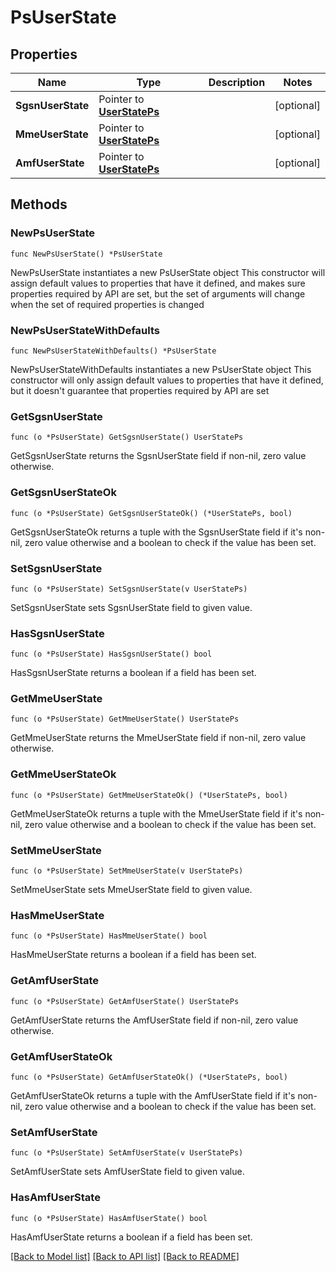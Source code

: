 # PsUserState

## Properties

Name | Type | Description | Notes
------------ | ------------- | ------------- | -------------
**SgsnUserState** | Pointer to [**UserStatePs**](UserStatePs.md) |  | [optional] 
**MmeUserState** | Pointer to [**UserStatePs**](UserStatePs.md) |  | [optional] 
**AmfUserState** | Pointer to [**UserStatePs**](UserStatePs.md) |  | [optional] 

## Methods

### NewPsUserState

`func NewPsUserState() *PsUserState`

NewPsUserState instantiates a new PsUserState object
This constructor will assign default values to properties that have it defined,
and makes sure properties required by API are set, but the set of arguments
will change when the set of required properties is changed

### NewPsUserStateWithDefaults

`func NewPsUserStateWithDefaults() *PsUserState`

NewPsUserStateWithDefaults instantiates a new PsUserState object
This constructor will only assign default values to properties that have it defined,
but it doesn't guarantee that properties required by API are set

### GetSgsnUserState

`func (o *PsUserState) GetSgsnUserState() UserStatePs`

GetSgsnUserState returns the SgsnUserState field if non-nil, zero value otherwise.

### GetSgsnUserStateOk

`func (o *PsUserState) GetSgsnUserStateOk() (*UserStatePs, bool)`

GetSgsnUserStateOk returns a tuple with the SgsnUserState field if it's non-nil, zero value otherwise
and a boolean to check if the value has been set.

### SetSgsnUserState

`func (o *PsUserState) SetSgsnUserState(v UserStatePs)`

SetSgsnUserState sets SgsnUserState field to given value.

### HasSgsnUserState

`func (o *PsUserState) HasSgsnUserState() bool`

HasSgsnUserState returns a boolean if a field has been set.

### GetMmeUserState

`func (o *PsUserState) GetMmeUserState() UserStatePs`

GetMmeUserState returns the MmeUserState field if non-nil, zero value otherwise.

### GetMmeUserStateOk

`func (o *PsUserState) GetMmeUserStateOk() (*UserStatePs, bool)`

GetMmeUserStateOk returns a tuple with the MmeUserState field if it's non-nil, zero value otherwise
and a boolean to check if the value has been set.

### SetMmeUserState

`func (o *PsUserState) SetMmeUserState(v UserStatePs)`

SetMmeUserState sets MmeUserState field to given value.

### HasMmeUserState

`func (o *PsUserState) HasMmeUserState() bool`

HasMmeUserState returns a boolean if a field has been set.

### GetAmfUserState

`func (o *PsUserState) GetAmfUserState() UserStatePs`

GetAmfUserState returns the AmfUserState field if non-nil, zero value otherwise.

### GetAmfUserStateOk

`func (o *PsUserState) GetAmfUserStateOk() (*UserStatePs, bool)`

GetAmfUserStateOk returns a tuple with the AmfUserState field if it's non-nil, zero value otherwise
and a boolean to check if the value has been set.

### SetAmfUserState

`func (o *PsUserState) SetAmfUserState(v UserStatePs)`

SetAmfUserState sets AmfUserState field to given value.

### HasAmfUserState

`func (o *PsUserState) HasAmfUserState() bool`

HasAmfUserState returns a boolean if a field has been set.


[[Back to Model list]](../README.md#documentation-for-models) [[Back to API list]](../README.md#documentation-for-api-endpoints) [[Back to README]](../README.md)


